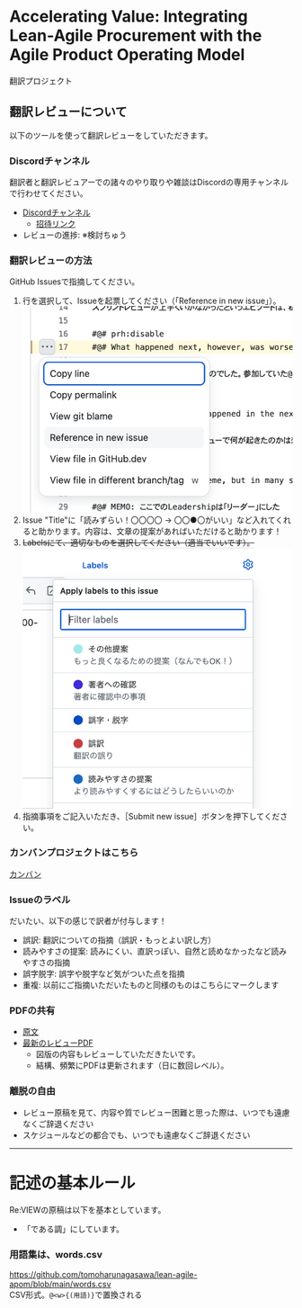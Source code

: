 # Accelerating Value: Integrating Lean-Agile Procurement with the Agile Product Operating Model
翻訳プロジェクト

## 翻訳レビューについて
以下のツールを使って翻訳レビューをしていただきます。

### Discordチャンネル
翻訳者と翻訳レビュアーでの諸々のやり取りや雑談はDiscordの専用チャンネルで行わせてください。

 * [Discordチャンネル](https://discord.com/channels/844471845716754442/1428901492244480150)   
   * [招待リンク](https://discord.gg/4c35N48QEM)
 * レビューの進捗: ※検討ちゅう

### 翻訳レビューの方法
GitHub Issuesで指摘してください。

 1. 行を選択して、Issueを起票してください（「Reference in new issue」）。
   ![](images/guide_for_review/creating_issue_on_GitHub.png)
 2. Issue "Title"に「読みずらい！〇〇〇〇 → 〇〇●〇がいい」など入れてくれると助かります。内容は、文章の提案があればいただけると助かります！
 3. <del>Labelsにて、適切なものを選択してください（適当でいいです）。</del>
   ![](images/guide_for_review/select_labels_for_the_issue.png)
 4. 指摘事項をご記入いただき、［Submit new issue］ボタンを押下してください。

### カンバンプロジェクトはこちら
[カンバン](https://github.com/users/tomoharunagasawa/projects/5)

### Issueのラベル

だいたい、以下の感じで訳者が付与します！

 * 誤訳: 翻訳についての指摘（誤訳・もっとよい訳し方）
 * 読みやすさの提案: 読みにくい、直訳っぽい、自然と読めなかったなど読みやすさの指摘
 * 誤字脱字: 誤字や脱字など気がついた点を指摘
 * 重複: 以前にご指摘いただいたものと同様のものはこちらにマークします

### PDFの共有
 * [原文](https://www.scrum.org/resources/accelerating-value-integrating-lean-agile-procurement-agile-product-operating-model)
 * [最新のレビューPDF](https://evangelism-my.sharepoint.com/:b:/g/personal/nagasawa_servantworks_co_jp/EaWLdmoZ7UZJgFJn42_hkAMBMb-e2MUAtTYlZF5UnTQVhQ?e=INjLnn)
   * 図版の内容もレビューしていただきたいです。
   * 結構、頻繁にPDFは更新されます（日に数回レベル）。

### 離脱の自由
 * レビュー原稿を見て、内容や質でレビュー困難と思った際は、いつでも遠慮なくご辞退ください
 * スケジュールなどの都合でも、いつでも遠慮なくご辞退ください

---

# 記述の基本ルール
Re:VIEWの原稿は以下を基本としています。

 * 「である調」にしています。

### 用語集は、words.csv
https://github.com/tomoharunagasawa/lean-agile-apom/blob/main/words.csv  
CSV形式。```@<w>{(用語)}```で置換される